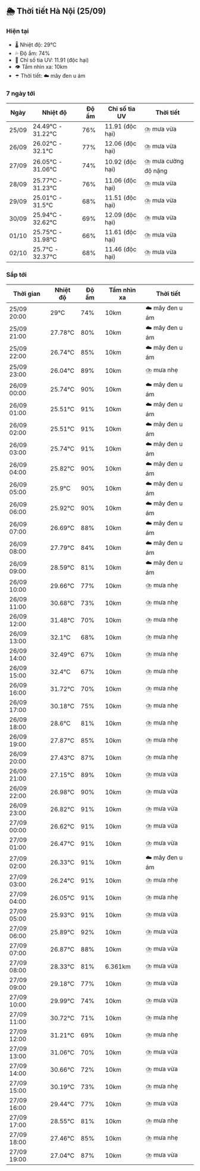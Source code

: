## 🌦️ Thời tiết Hà Nội (25/09)

### Hiện tại

- 🌡️ Nhiệt độ: 29℃
- 💦 Độ ẩm: 74%
- 🌟 Chỉ số tia UV: 11.91 (độc hại)
- 👁️ Tầm nhìn xa: 10km
- ☂️ Thời tiết: ☁️ mây đen u ám

### 7 ngày tới

| Ngày | Nhiệt độ | Độ ẩm | Chỉ số tia UV | Thời tiết |
| --- | --- | --- | --- | --- |
| 25/09 | 24.49℃ - 31.22℃ | 76% | 11.91 (độc hại) | ⛈️ mưa vừa |
| 26/09 | 26.02℃ - 32.1℃ | 77% | 12.06 (độc hại) | ⛈️ mưa vừa |
| 27/09 | 26.05℃ - 31.06℃ | 74% | 10.92 (độc hại) | ⛈️ mưa cường độ nặng |
| 28/09 | 25.77℃ - 31.23℃ | 76% | 11.06 (độc hại) | ⛈️ mưa vừa |
| 29/09 | 25.01℃ - 31.5℃ | 68% | 11.51 (độc hại) | ⛈️ mưa vừa |
| 30/09 | 25.94℃ - 32.62℃ | 69% | 12.09 (độc hại) | ⛈️ mưa vừa |
| 01/10 | 25.75℃ - 31.98℃ | 66% | 11.61 (độc hại) | ⛈️ mưa vừa |
| 02/10 | 25.7℃ - 32.37℃ | 68% | 11.46 (độc hại) | ⛈️ mưa vừa |

### Sắp tới

| Thời gian | Nhiệt độ | Độ ẩm | Tầm nhìn xa | Thời tiết |
| --- | --- | --- | --- | --- |
| 25/09 20:00 | 29℃ | 74% | 10km | ☁️ mây đen u ám |
| 25/09 21:00 | 27.78℃ | 80% | 10km | ☁️ mây đen u ám |
| 25/09 22:00 | 26.74℃ | 85% | 10km | ☁️ mây đen u ám |
| 25/09 23:00 | 26.04℃ | 89% | 10km | ⛈️ mưa nhẹ |
| 26/09 00:00 | 25.74℃ | 90% | 10km | ☁️ mây đen u ám |
| 26/09 01:00 | 25.51℃ | 91% | 10km | ☁️ mây đen u ám |
| 26/09 02:00 | 25.51℃ | 91% | 10km | ☁️ mây đen u ám |
| 26/09 03:00 | 25.74℃ | 91% | 10km | ☁️ mây đen u ám |
| 26/09 04:00 | 25.82℃ | 90% | 10km | ☁️ mây đen u ám |
| 26/09 05:00 | 25.9℃ | 90% | 10km | ☁️ mây đen u ám |
| 26/09 06:00 | 25.92℃ | 90% | 10km | ☁️ mây đen u ám |
| 26/09 07:00 | 26.69℃ | 88% | 10km | ☁️ mây đen u ám |
| 26/09 08:00 | 27.79℃ | 84% | 10km | ☁️ mây đen u ám |
| 26/09 09:00 | 28.59℃ | 81% | 10km | ☁️ mây đen u ám |
| 26/09 10:00 | 29.66℃ | 77% | 10km | ⛈️ mưa nhẹ |
| 26/09 11:00 | 30.68℃ | 73% | 10km | ⛈️ mưa nhẹ |
| 26/09 12:00 | 31.48℃ | 70% | 10km | ⛈️ mưa nhẹ |
| 26/09 13:00 | 32.1℃ | 68% | 10km | ⛈️ mưa nhẹ |
| 26/09 14:00 | 32.49℃ | 67% | 10km | ⛈️ mưa nhẹ |
| 26/09 15:00 | 32.4℃ | 67% | 10km | ⛈️ mưa nhẹ |
| 26/09 16:00 | 31.72℃ | 70% | 10km | ⛈️ mưa nhẹ |
| 26/09 17:00 | 30.18℃ | 75% | 10km | ⛈️ mưa nhẹ |
| 26/09 18:00 | 28.6℃ | 81% | 10km | ⛈️ mưa nhẹ |
| 26/09 19:00 | 27.87℃ | 85% | 10km | ⛈️ mưa nhẹ |
| 26/09 20:00 | 27.43℃ | 87% | 10km | ⛈️ mưa nhẹ |
| 26/09 21:00 | 27.15℃ | 89% | 10km | ⛈️ mưa vừa |
| 26/09 22:00 | 26.98℃ | 90% | 10km | ⛈️ mưa vừa |
| 26/09 23:00 | 26.82℃ | 91% | 10km | ⛈️ mưa vừa |
| 27/09 00:00 | 26.62℃ | 91% | 10km | ⛈️ mưa vừa |
| 27/09 01:00 | 26.47℃ | 91% | 10km | ⛈️ mưa vừa |
| 27/09 02:00 | 26.33℃ | 91% | 10km | ☁️ mây đen u ám |
| 27/09 03:00 | 26.24℃ | 91% | 10km | ⛈️ mưa nhẹ |
| 27/09 04:00 | 26.05℃ | 91% | 10km | ⛈️ mưa nhẹ |
| 27/09 05:00 | 25.93℃ | 91% | 10km | ⛈️ mưa vừa |
| 27/09 06:00 | 25.89℃ | 92% | 10km | ⛈️ mưa vừa |
| 27/09 07:00 | 26.87℃ | 88% | 10km | ⛈️ mưa vừa |
| 27/09 08:00 | 28.33℃ | 81% | 6.361km | ⛈️ mưa vừa |
| 27/09 09:00 | 29.18℃ | 77% | 10km | ⛈️ mưa vừa |
| 27/09 10:00 | 29.99℃ | 74% | 10km | ⛈️ mưa vừa |
| 27/09 11:00 | 30.72℃ | 71% | 10km | ⛈️ mưa nhẹ |
| 27/09 12:00 | 31.21℃ | 69% | 10km | ⛈️ mưa nhẹ |
| 27/09 13:00 | 31.06℃ | 70% | 10km | ⛈️ mưa vừa |
| 27/09 14:00 | 30.66℃ | 72% | 10km | ⛈️ mưa vừa |
| 27/09 15:00 | 30.19℃ | 73% | 10km | ⛈️ mưa nhẹ |
| 27/09 16:00 | 29.44℃ | 77% | 10km | ⛈️ mưa vừa |
| 27/09 17:00 | 28.55℃ | 81% | 10km | ⛈️ mưa nhẹ |
| 27/09 18:00 | 27.46℃ | 85% | 10km | ⛈️ mưa nhẹ |
| 27/09 19:00 | 27.04℃ | 87% | 10km | ⛈️ mưa vừa |
